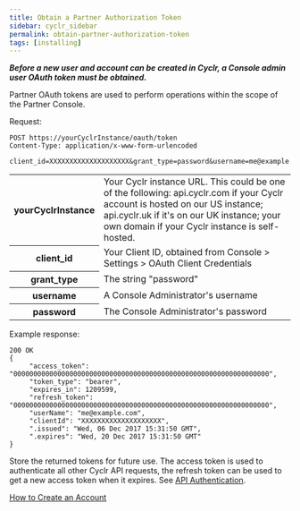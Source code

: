 ```yaml
---
title: Obtain a Partner Authorization Token
sidebar: cyclr_sidebar
permalink: obtain-partner-authorization-token
tags: [installing]
---
```


_**Before a new user and account can be created in Cyclr, a Console admin user OAuth token must be obtained.**_

Partner OAuth tokens are used to perform operations within the scope of the Partner Console.

Request:

    POST https://yourCyclrInstance/oauth/token
    Content-Type: application/x-www-form-urlencoded
    
    client_id=XXXXXXXXXXXXXXXXXXXX&grant_type=password&username=me@example.com&password=myPassword

<table>
  <tr>
    <th>yourCyclrInstance</th>
    <td>Your Cyclr instance URL. This could be one of the following: api.cyclr.com if your Cyclr account is hosted on our US instance; api.cyclr.uk if it's on our UK instance; your own domain if your Cyclr instance is self-hosted.</td>
  </tr>    
  <tr>
    <th>client_id</th>
    <td>Your Client ID, obtained from Console > Settings > OAuth Client Credentials</td>
  </tr>
  <tr>
    <th>grant_type</th>
    <td>The string "password"</td>
  </tr>
  <tr>
    <th>username</th>
    <td>A Console Administrator's username</td>
  </tr>
  <tr>
    <th>password</th>
    <td>The Console Administrator's password</td>
  </tr>
</table>

Example response:

    200 OK
    {
         "access_token": "0000000000000000000000000000000000000000000000000000000000000000",
         "token_type": "bearer",
         "expires_in": 1209599,
         "refresh_token": "0000000000000000000000000000000000000000000000000000000000000000",
         "userName": "me@example.com",
         "clientId": "XXXXXXXXXXXXXXXXXXXX",
         ".issued": "Wed, 06 Dec 2017 15:31:50 GMT",
         ".expires": "Wed, 20 Dec 2017 15:31:50 GMT"
    }

Store the returned tokens for future use. The access token is used to authenticate all other Cyclr API requests, the refresh token can be used to get a new access token when it expires. See [API Authentication](../embedding/api-authentication).

[How to Create an Account](./create-account)
